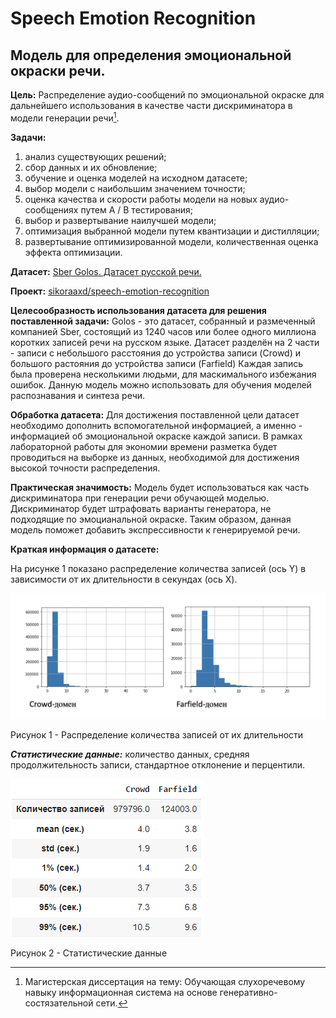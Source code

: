 # Speech Emotion Recognition
## Модель для определения эмоциональной окраски речи.

**Цель:** Распределение аудио-сообщений по эмоциональной окраске для дальнейшего использования в качестве части дискриминатора в модели генерации речи[^1].

**Задачи:**
1.	анализ существующих решений;
2.	сбор данных и их обновление;
3.	обучение и оценка моделей на исходном датасете;
4.	выбор модели с наибольшим значением точности;
5.	оценка качества и скорости работы модели на новых аудио-сообщениях путем A / B тестирования;
6.	выбор и развертывание наилучшей модели;
7.	оптимизация выбранной модели путем квантизации и дистилляции;
8.	развертывание оптимизированной модели, количественная оценка эффекта оптимизации.

**Датасет:** [Sber Golos. Датасет русской речи.](https://github.com/sberdevices/golos)

**Проект:** [sikoraaxd/speech-emotion-recognition](https://github.com/sikoraaxd/speech-emotion-recognition)

**Целесообразность использования датасета для решения поставленной задачи:** Golos - это датасет, собранный и размеченный компанией Sber, состоящий из 1240 часов или более одного миллиона коротких записей речи на русском языке. Датасет разделён на 2 части - записи с небольшого расстояния до устройства записи (Crowd) и большого растояния до устройства записи (Farfield) Каждая запись была проверена несколькими людьми, для маскимального избежания ошибок. Данную модель можно использовать для обучения моделей распознавания и синтеза речи.

**Обработка датасета:** Для достижения поставленной цели датасет необходимо дополнить вспомогательной информацией, а именно - информацией об эмоциональной окраске каждой записи. В рамках лабораторной работы для экономии времени разметка будет проводиться на выборке из данных, необходимой для достижения высокой точности распределения.

**Практическая значимость:** Модель будет использоваться как часть дискриминатора при генерации речи обучающей моделью. Дискриминатор будет штрафовать варианты генератора, не подходящие по эмоцианальной окраске. Таким образом, данная модель поможет добавить экспрессивности к генерируемой речи.

**Краткая информация о датасете:** 

На рисунке 1 показано распределение количества записей (ось Y) в зависимости от их длительности в секундах (ось X).

![Распределение количества записей от их длительности](./assets/charts/duration-count-hist.png)

Рисунок 1 - Распределение количества записей от их длительности

***Статистические данные:*** количество данных, средняя продолжительность записи, стандартное отклонение и перцентили.

![Статистические данные](./assets/charts/dataset-stats.png)

Рисунок 2 - Статистические данные

[^1]: Магистерская диссертация на тему: Обучающая слухоречевому навыку информационная система на основе генеративно-состязательной сети.